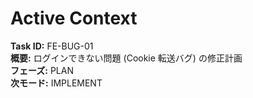 # Active Context

**Task ID:** FE-BUG-01  
**概要:** ログインできない問題 (Cookie 転送バグ) の修正計画  
**フェーズ:** PLAN  
**次モード:** IMPLEMENT 